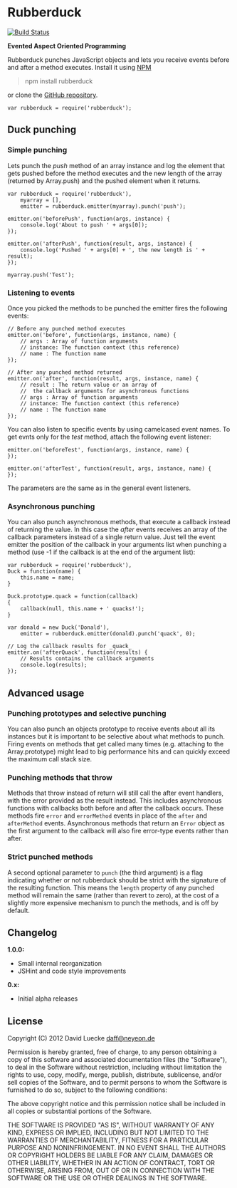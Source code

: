 # Rubberduck

[![Build Status](https://secure.travis-ci.org/daffl/rubberduck.png)](http://travis-ci.org/daffl/rubberduck)

__Evented Aspect Oriented Programming__

Rubberduck punches JavaScript objects and lets you receive events before and after a method executes.
Install it using [NPM](http://npmjs.org)

> npm install rubberduck

or clone the [GitHub repository](https://github.com/daffl/rubberduck).

	var rubberduck = require('rubberduck');

## Duck punching

### Simple punching

Lets punch the _push_ method of an array instance and log the element that gets
pushed before the method executes and the new length of the array (returned by Array.push)
and the pushed element when it returns.

	var rubberduck = require('rubberduck'),
		myarray = [],
		emitter = rubberduck.emitter(myarray).punch('push');
	
	emitter.on('beforePush', function(args, instance) {
		console.log('About to push ' + args[0]);
	});
	
	emitter.on('afterPush', function(result, args, instance) {
		console.log('Pushed ' + args[0] + ', the new length is ' + result);
	});
	
	myarray.push('Test');

### Listening to events

Once you picked the methods to be punched the emitter fires the following events:

	// Before any punched method executes
	emitter.on('before', function(args, instance, name) {
		// args : Array of function arguments
		// instance: The function context (this reference)
		// name : The function name
	});
	
	// After any punched method returned
	emitter.on('after', function(result, args, instance, name) {
		// result : The return value or an array of
		//	the callback arguments for asynchronous functions
		// args : Array of function arguments
		// instance: The function context (this reference)
		// name : The function name
	});

You can also listen to specific events by using camelcased event names.
To get evnts only for the _test_ method, attach the following event listener:

	emitter.on('beforeTest', function(args, instance, name) {
	});
	
	emitter.on('afterTest', function(result, args, instance, name) {
	});
	
The parameters are the same as in the general event listeners.

### Asynchronous punching

You can also punch asynchronous methods, that execute a callback instead of returning the value.
In this case the _after_ events receives an array of the callback parameters instead of a single return value.
Just tell the event emitter the position of the callback in your arguments list when punching a method
(use -1 if the callback is at the end of the argument list):

	var rubberduck = require('rubberduck'),
	Duck = function(name) {
		this.name = name;
	}
	
	Duck.prototype.quack = function(callback)
	{
		callback(null, this.name + ' quacks!');
	}
	
	var donald = new Duck('Donald'),
		emitter = rubberduck.emitter(donald).punch('quack', 0);

	// Log the callback results for _quack_
	emitter.on('afterQuack', function(results) {
		// Results contains the callback arguments
		console.log(results);
	});

## Advanced usage

### Punching prototypes and selective punching

You can also punch an objects prototype to receive events about all its instances but it
is important to be selective about what methods to punch. Firing events on methods that get
called many times (e.g. attaching to the Array.prototype) might lead to big performance
hits and can quickly exceed the maximum call stack size.

### Punching methods that throw

Methods that throw instead of return will still call the after event handlers, with the error
provided as the result instead. This includes asynchronous functions with callbacks both before
and after the callback occurs. These methods fire ``error`` and ``errorMethod`` events in place
of the ``after`` and ``afterMethod`` events. Asynchronous methods that return an ``Error``
object as the first argument to the callback will also fire error-type events rather than after.

### Strict punched methods

A second optional parameter to `punch` (the third argument) is a flag indicating whether or not
rubberduck should be strict with the signature of the resulting function. This means the ``length``
property of any punched method will remain the same (rather than revert to zero), at the cost of
a slightly more expensive mechanism to punch the methods, and is off by default.

## Changelog

__1.0.0:__

- Small internal reorganization
- JSHint and code style improvements

__0.x:__

- Initial alpha releases

## License

Copyright (C) 2012 David Luecke daff@neyeon.de

Permission is hereby granted, free of charge, to any person obtaining a copy
of this software and associated documentation files (the "Software"), to deal
in the Software without restriction, including without limitation the rights
to use, copy, modify, merge, publish, distribute, sublicense, and/or sell
copies of the Software, and to permit persons to whom the Software is
furnished to do so, subject to the following conditions:

The above copyright notice and this permission notice shall be included in
all copies or substantial portions of the Software.

THE SOFTWARE IS PROVIDED "AS IS", WITHOUT WARRANTY OF ANY KIND, EXPRESS OR
IMPLIED, INCLUDING BUT NOT LIMITED TO THE WARRANTIES OF MERCHANTABILITY,
FITNESS FOR A PARTICULAR PURPOSE AND NONINFRINGEMENT. IN NO EVENT SHALL THE
AUTHORS OR COPYRIGHT HOLDERS BE LIABLE FOR ANY CLAIM, DAMAGES OR OTHER
LIABILITY, WHETHER IN AN ACTION OF CONTRACT, TORT OR OTHERWISE, ARISING FROM,
OUT OF OR IN CONNECTION WITH THE SOFTWARE OR THE USE OR OTHER DEALINGS IN
THE SOFTWARE.
